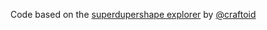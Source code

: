 Code based on the [superdupershape explorer](http://www.openprocessing.org/sketch/2638) by [@craftoid](https://github.com/craftoid)